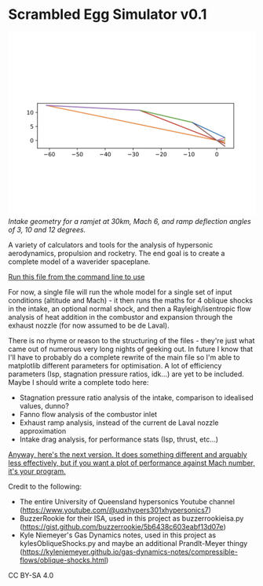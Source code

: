 # Scrambled Egg Simulator v0.1
![Intake geometry for a ramjet at 30km, Mach 6, and ramp deflection angles of 3, 10 and 12 degrees](https://github.com/PearBabyPlc/scrambled-egg-simulator/blob/main/v0.1/intakeGeometry-30km-M6-3-10-12.png)
_Intake geometry for a ramjet at 30km, Mach 6, and ramp deflection angles of 3, 10 and 12 degrees._

A variety of calculators and tools for the analysis of hypersonic aerodynamics, propulsion and rocketry. The end goal is to create a complete model of a waverider spaceplane.

[Run this file from the command line to use](https://github.com/PearBabyPlc/scrambled-egg-simulator/blob/main/v0.1/ScrambledEggSimulator-0-1.py)

For now, a single file will run the whole model for a single set of input conditions (altitude and Mach) - it then runs the maths for 4 oblique shocks in the intake, an optional normal shock, and then a Rayleigh/isentropic flow analysis of heat addition in the combustor and expansion through the exhaust nozzle (for now assumed to be de Laval). 

There is no rhyme or reason to the structuring of the files - they're just what came out of numerous very long nights of geeking out. In future I know that I'll have to probably do a complete rewrite of the main file so I'm able to matplotlib different parameters for optimisation. A lot of efficiency parameters (Isp, stagnation pressure ratios, idk...) are yet to be included. Maybe I should write a complete todo here:
- Stagnation pressure ratio analysis of the intake, comparison to idealised values, dunno?
- Fanno flow analysis of the combustor inlet
- Exhaust ramp analysis, instead of the current de Laval nozzle approximation
- Intake drag analysis, for performance stats (Isp, thrust, etc...)

[Anyway, here's the next version. It does something different and arguably less effectively, but if you want a plot of performance against Mach number, it's your program.](https://github.com/PearBabyPlc/scrambled-egg-simulator/tree/main/v0.2)

Credit to the following:
- The entire University of Queensland hypersonics Youtube channel (https://www.youtube.com/@uqxhypers301xhypersonics7)
- BuzzerRookie for their ISA, used in this project as buzzerrookieisa.py (https://gist.github.com/buzzerrookie/5b6438c603eabf13d07e)
- Kyle Niemeyer's Gas Dynamics notes, used in this project as kylesObliqueShocks.py and maybe an additional Prandlt-Meyer thingy (https://kyleniemeyer.github.io/gas-dynamics-notes/compressible-flows/oblique-shocks.html)

CC BY-SA 4.0
